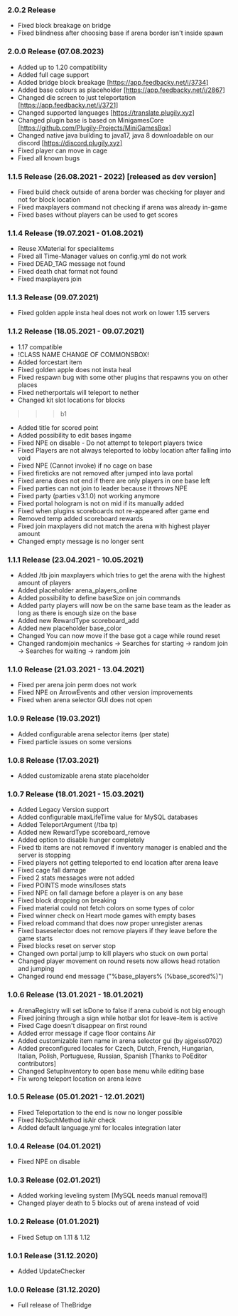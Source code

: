### 2.0.2 Release
* Fixed block breakage on bridge
* Fixed blindness after choosing base if arena border isn't inside spawn

### 2.0.0 Release (07.08.2023)
* Added up to 1.20 compatibility
* Added full cage support
* Added bridge block breakage [https://app.feedbacky.net/i/3734]
* Added base colours as placeholder [https://app.feedbacky.net/i/2867]
* Changed die screen to just teleportation [https://app.feedbacky.net/i/3721]
* Changed supported languages [https://translate.plugily.xyz]
* Changed plugin base is based on MinigamesCore [https://github.com/Plugily-Projects/MiniGamesBox]
* Changed native java building to java17, java 8 downloadable on our discord [https://discord.plugily.xyz]
* Fixed player can move in cage
* Fixed all known bugs

### 1.1.5 Release (26.08.2021 - 2022) [released as dev version]
* Fixed build check outside of arena border was checking for player and not for block location
* Fixed maxplayers command not checking if arena was already in-game
* Fixed bases without players can be used to get scores

### 1.1.4 Release (19.07.2021 - 01.08.2021)
* Reuse XMaterial for specialitems
* Fixed all Time-Manager values on config.yml do not work
* Fixed DEAD_TAG message not found
* Fixed death chat format not found
* Fixed maxplayers <teamsize> join

### 1.1.3 Release (09.07.2021)
* Fixed golden apple insta heal does not work on lower 1.15 servers

### 1.1.2 Release (18.05.2021 - 09.07.2021)
* 1.17 compatible
* !CLASS NAME CHANGE OF COMMONSBOX!
* Added forcestart item
* Fixed golden apple does not insta heal
* Fixed respawn bug with some other plugins that respawns you on other places
* Fixed netherportals will teleport to nether
* Changed kit slot locations for blocks
>>> b1
* Added title for scored point
* Added possibility to edit bases ingame
* Fixed NPE on disable - Do not attempt to teleport players twice
* Fixed Players are not always teleported to lobby location after falling into void
* Fixed NPE (Cannot invoke) if no cage on base
* Fixed fireticks are not removed after jumped into lava portal
* Fixed arena does not end if there are only players in one base left
* Fixed parties can not join to leader because it throws NPE
* Fixed party (parties v3.1.0) not working anymore
* Fixed portal hologram is not on mid if its manually added
* Fixed when plugins scoreboards not re-appeared after game end
* Removed temp added scoreboard rewards
* Fixed join maxplayers did not match the arena with highest player amount
* Changed empty message is no longer sent

### 1.1.1 Release (23.04.2021 - 10.05.2021)
* Added /tb join maxplayers which tries to get the arena with the highest amount of players
* Added placeholder arena_players_online
* Added possibility to define baseSize on join commands
* Added party players will now be on the same base team as the leader as long as there is enough size on the base
* Added new RewardType scoreboard_add
* Added new placeholder base_color
* Changed You can now move if the base got a cage while round reset
* Changed randomjoin mechanics -> Searches for starting -> random join -> Searches for waiting -> random join

### 1.1.0 Release (21.03.2021 - 13.04.2021)
* Fixed per arena join perm does not work
* Fixed NPE on ArrowEvents and other version improvements
* Fixed when arena selector GUI does not open

### 1.0.9 Release (19.03.2021)
* Added configurable arena selector items (per state)
* Fixed particle issues on some versions

### 1.0.8 Release (17.03.2021)
* Added customizable arena state placeholder

### 1.0.7 Release (18.01.2021 - 15.03.2021)
* Added Legacy Version support
* Added configurable maxLifeTime value for MySQL databases  
* Added TeleportArgument (/tba tp)
* Added new RewardType scoreboard_remove
* Added option to disable hunger completely  
* Fixed tb items are not removed if inventory manager is enabled and the server is stopping
* Fixed players not getting teleported to end location after arena leave
* Fixed cage fall damage
* Fixed 2 stats messages were not added
* Fixed POINTS mode wins/loses stats
* Fixed NPE on fall damage before a player is on any base
* Fixed block dropping on breaking
* Fixed material could not fetch colors on some types of color
* Fixed winner check on Heart mode games with empty bases
* Fixed reload command that does now proper unregister arenas
* Fixed baseselector does not remove players if they leave before the game starts  
* Fixed blocks reset on server stop
* Changed own portal jump to kill players who stuck on own portal
* Changed player movement on round resets now allows head rotation and jumping
* Changed round end message ("%base_players% (%base_scored%)")

### 1.0.6 Release (13.01.2021 - 18.01.2021)
* ArenaRegistry will set isDone to false if arena cuboid is not big enough
* Fixed joining through a sign while hotbar slot for leave-item is active
* Fixed Cage doesn't disappear on first round
* Added error message if cage floor contains Air
* Added customizable item name in arena selector gui (by ajgeiss0702)
* Added preconfigured locales for Czech, Dutch, French, Hungarian, Italian,
  Polish, Portuguese, Russian, Spanish [Thanks to PoEditor contributors]
* Changed SetupInventory to open base menu while editing base
* Fix wrong teleport location on arena leave

### 1.0.5 Release (05.01.2021 - 12.01.2021)
* Fixed Teleportation to the end is now no longer possible
* Fixed NoSuchMethod isAir check
* Added default language.yml for locales integration later

### 1.0.4 Release (04.01.2021)
* Fixed NPE on disable

### 1.0.3 Release (02.01.2021)
* Added working leveling system [MySQL needs manual removal!]
* Changed player death to 5 blocks out of arena instead of void

### 1.0.2 Release (01.01.2021)
* Fixed Setup on 1.11 & 1.12

### 1.0.1 Release (31.12.2020)
* Added UpdateChecker

### 1.0.0 Release (31.12.2020)
* Full release of TheBridge


